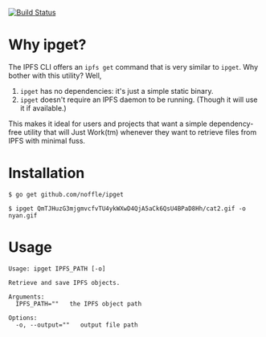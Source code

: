 [![Build Status](https://secure.travis-ci.org/noffle/ipget.png?branch=master)](http://travis-ci.org/noffle/ipget)

# Why ipget?

The IPFS CLI offers an `ipfs get` command that is very similar to `ipget`. Why bother with this utility? Well,

1. `ipget` has no dependencies: it's just a simple static binary.
2. `ipget` doesn't require an IPFS daemon to be running. (Though it will use it if available.)

This makes it ideal for users and projects that want a simple dependency-free utility that will Just Work(tm) whenever they want to retrieve files from IPFS with minimal fuss.

# Installation

```
$ go get github.com/noffle/ipget

$ ipget QmTJHuzG3mjgmvcfvTU4ykWXwD4QjA5aCk6QsU4BPaD8Hh/cat2.gif -o nyan.gif
```

# Usage
```
Usage: ipget IPFS_PATH [-o]

Retrieve and save IPFS objects.

Arguments:
  IPFS_PATH=""   the IPFS object path

Options:
  -o, --output=""   output file path
```
